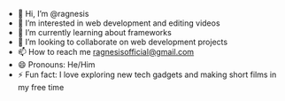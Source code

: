 - 👋 Hi, I’m @ragnesis
- 👀 I’m interested in web development and editing videos
- 🌱 I’m currently learning about frameworks
- 💞️ I’m looking to collaborate on web development projects
- 📫 How to reach me ragnesisofficial@gmail.com
- 😄 Pronouns: He/Him
- ⚡ Fun fact: I love exploring new tech gadgets and making short films in my free time

<!---
ragnesis/ragnesis is a ✨ special ✨ repository because its `README.md` (this file) appears on your GitHub profile.
You can click the Preview link to take a look at your changes.
--->
